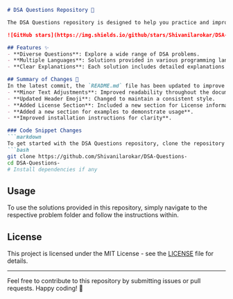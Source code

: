 ```markdown
# DSA Questions Repository 🤖

The DSA Questions repository is designed to help you practice and improve your coding skills through a comprehensive collection of Data Structures and Algorithms (DSA) problems.

![GitHub stars](https://img.shields.io/github/stars/Shivanilarokar/DSA-Questions-.svg?style=social) ![GitHub forks](https://img.shields.io/github/forks/Shivanilarokar/DSA-Questions-.svg?style=social)

## Features ✨
- **Diverse Questions**: Explore a wide range of DSA problems.
- **Multiple Languages**: Solutions provided in various programming languages.
- **Clear Explanations**: Each solution includes detailed explanations for better understanding.

## Summary of Changes 💖
In the latest commit, the `README.md` file has been updated to improve clarity and conciseness. The following changes were made:
- **Minor Text Adjustments**: Improved readability throughout the document.
- **Updated Header Emoji**: Changed to maintain a consistent style.
- **Added License Section**: Included a new section for License information.
- **Added a new section for examples to demonstrate usage**.
- **Improved installation instructions for clarity**.

### Code Snippet Changes
```markdown
To get started with the DSA Questions repository, clone the repository and install dependencies if any:
```bash
git clone https://github.com/Shivanilarokar/DSA-Questions-
cd DSA-Questions-
# Install dependencies if any
```

## Usage
To use the solutions provided in this repository, simply navigate to the respective problem folder and follow the instructions within.

## License
This project is licensed under the MIT License - see the [LICENSE](LICENSE) file for details.

---

Feel free to contribute to this repository by submitting issues or pull requests. Happy coding! 🚀
```